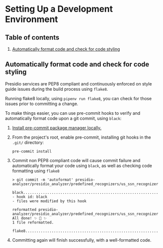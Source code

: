 # Setting Up a Development Environment


## Table of contents

1. [Automatically format code and check for code styling](#python-styling)

## Automatically format code and check for code styling <a name='python-styling'></a>

Presidio services are PEP8 compliant and continuously enforced on style guide issues during the build process using `flake8`.

Running flake8 locally, using `pipenv run flake8`, you can check for those issues prior to committing a change.

To make things easier, you can use pre-commit hooks to verify and automatically format code upon a git commit, using `black`:

1. [Install pre-commit package manager locally.](https://pre-commit.com/#install) 

1. From the project's root, enable pre-commit, installing git hooks in the `.git/` directory:

    `pre-commit install`

2. Commit non PEP8 compliant code will cause commit failure and automatically format your code using `black`, as well as checking code formatting using `flake8` 
    ```
   > git commit -m 'autoformat' presidio-analyzer/presidio_analyzer/predefined_recognizers/us_ssn_recognizer.py
   
    black....................................................................Failed
    - hook id: black
    - files were modified by this hook
    
    reformatted presidio-analyzer/presidio_analyzer/predefined_recognizers/us_ssn_recognizer.py
    All done! ✨ 🍰 ✨
    1 file reformatted.
    
    flake8...................................................................Passed

    ```
    
3. Committing again will finish successfully, with a well-formatted code. 